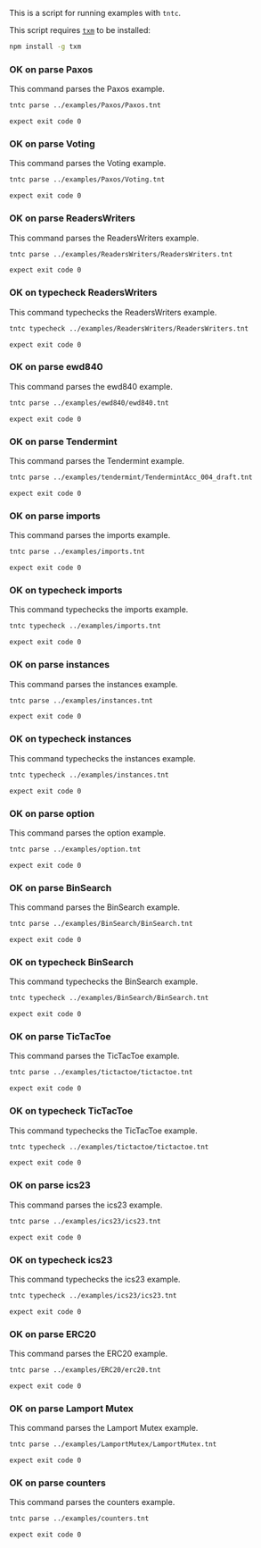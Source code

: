 This is a script for running examples with `tntc`.

This script requires [`txm`](https://www.npmjs.com/package/txm) to be
installed:

```sh
npm install -g txm
```

### OK on parse Paxos

This command parses the Paxos example.

<!-- !test program
tntc parse ../examples/Paxos/Paxos.tnt
-->

```sh
tntc parse ../examples/Paxos/Paxos.tnt
```

<!-- !test check Paxos -->
    expect exit code 0

### OK on parse Voting

This command parses the Voting example.

<!-- !test program
tntc parse ../examples/Paxos/Voting.tnt
-->

```sh
tntc parse ../examples/Paxos/Voting.tnt
```

<!-- !test check Voting -->
    expect exit code 0

### OK on parse ReadersWriters

This command parses the ReadersWriters example.

<!-- !test program
tntc parse ../examples/ReadersWriters/ReadersWriters.tnt
-->

```sh
tntc parse ../examples/ReadersWriters/ReadersWriters.tnt
```

<!-- !test check ReadersWriters -->
    expect exit code 0
    
### OK on typecheck ReadersWriters

This command typechecks the ReadersWriters example.

<!-- !test program
tntc typecheck ../examples/ReadersWriters/ReadersWriters.tnt
-->

```sh
tntc typecheck ../examples/ReadersWriters/ReadersWriters.tnt
```

<!-- !test check ReadersWriters - Types & Effects -->
    expect exit code 0
    

### OK on parse ewd840

This command parses the ewd840 example.

<!-- !test program
tntc parse ../examples/ewd840/ewd840.tnt
-->

```sh
tntc parse ../examples/ewd840/ewd840.tnt
```

<!-- !test check ewd840 -->
    expect exit code 0

### OK on parse Tendermint

This command parses the Tendermint example.

<!-- !test program
tntc parse ../examples/tendermint/TendermintAcc_004.tnt
-->

```sh
tntc parse ../examples/tendermint/TendermintAcc_004_draft.tnt
```

<!-- !test check Tendermint -->
    expect exit code 0

### OK on parse imports

This command parses the imports example.

<!-- !test program
tntc parse ../examples/imports.tnt
-->

```sh
tntc parse ../examples/imports.tnt
```

<!-- !test check imports -->
    expect exit code 0

### OK on typecheck imports

This command typechecks the imports example.

<!-- !test program
tntc typecheck ../examples/imports.tnt
-->

```sh
tntc typecheck ../examples/imports.tnt
```

<!-- !test check imports - Types & Effects -->
    expect exit code 0

### OK on parse instances

This command parses the instances example.

<!-- !test program
tntc parse ../examples/instances.tnt
-->

```sh
tntc parse ../examples/instances.tnt
```

<!-- !test check instances -->
    expect exit code 0

### OK on typecheck instances

This command typechecks the instances example.

<!-- !test program
tntc typecheck ../examples/instances.tnt
-->

```sh
tntc typecheck ../examples/instances.tnt
```

<!-- !test check instances - Types & Effects -->
    expect exit code 0


### OK on parse option

This command parses the option example.

<!-- !test program
tntc parse ../examples/option.tnt
-->

```sh
tntc parse ../examples/option.tnt
```

<!-- !test check option -->
    expect exit code 0

### OK on parse BinSearch

This command parses the BinSearch example.

<!-- !test program
tntc parse ../examples/BinSearch/BinSearch.tnt
-->

```sh
tntc parse ../examples/BinSearch/BinSearch.tnt
```

<!-- !test check BinSearch -->
    expect exit code 0

### OK on typecheck BinSearch

This command typechecks the BinSearch example.

<!-- !test program
tntc typecheck ../examples/BinSearch/BinSearch.tnt
-->

```sh
tntc typecheck ../examples/BinSearch/BinSearch.tnt
```

<!-- !test check BinSearch - Types & Effects -->
    expect exit code 0
    
### OK on parse TicTacToe

This command parses the TicTacToe example.

<!-- !test program
tntc parse ../examples/tictactoe/tictactoe.tnt
-->

```sh
tntc parse ../examples/tictactoe/tictactoe.tnt
```

<!-- !test check TicTacToe -->
    expect exit code 0
 
### OK on typecheck TicTacToe

This command typechecks the TicTacToe example.

<!-- !test program
tntc typecheck ../examples/tictactoe/tictactoe.tnt
-->

```sh
tntc typecheck ../examples/tictactoe/tictactoe.tnt
```

<!-- !test check TicTacToe - Types & Effects -->
    expect exit code 0

### OK on parse ics23

This command parses the ics23 example.

<!-- !test program
tntc parse ../examples/ics23/ics23.tnt
-->

```sh
tntc parse ../examples/ics23/ics23.tnt
```

<!-- !test check ics23 -->
    expect exit code 0
 
### OK on typecheck ics23

This command typechecks the ics23 example.

<!-- !test program
tntc typecheck ../examples/ics23/ics23.tnt
-->

```sh
tntc typecheck ../examples/ics23/ics23.tnt
```

<!-- !test check ics23 - Types & Effects -->
    expect exit code 0

### OK on parse ERC20

This command parses the ERC20 example.

<!-- !test program
tntc parse ../examples/ERC20/erc20.tnt
-->

```sh
tntc parse ../examples/ERC20/erc20.tnt
```

<!-- !test check ERC20 -->
    expect exit code 0

### OK on parse Lamport Mutex

This command parses the Lamport Mutex example.

<!-- !test program
tntc parse ../examples/LamportMutex/LamportMutex.tnt
-->

```sh
tntc parse ../examples/LamportMutex/LamportMutex.tnt
```

<!-- !test check LamportMutex -->
    expect exit code 0

### OK on parse counters

This command parses the counters example.

<!-- !test program
tntc parse ../examples/counters.tnt
-->

```sh
tntc parse ../examples/counters.tnt
```

<!-- !test check counters -->
    expect exit code 0
